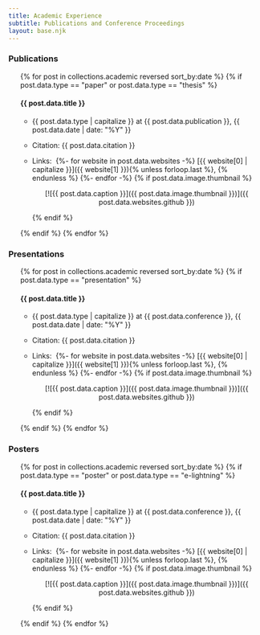 ```yaml
---
title: Academic Experience
subtitle: Publications and Conference Proceedings
layout: base.njk
---
```


### Publications

<ul>
{% for post in collections.academic reversed sort_by:date %}
{% if post.data.type == "paper" or post.data.type == "thesis" %}

#### {{ post.data.title }}

- {{ post.data.type | capitalize }} at {{ post.data.publication }}, <time>{{ post.data.date | date: "%Y" }}</time>
- Citation: {{ post.data.citation }}
- Links:&nbsp;
  {%- for website in post.data.websites -%}
    [{{ website[0] | capitalize }}]({{ website[1] }}){% unless forloop.last %}, {% endunless %}
  {%- endfor -%}
  {% if post.data.image.thumbnail %}
    <center>

    [![{{ post.data.caption }}]({{ post.data.image.thumbnail }})]({{ post.data.websites.github }})

    </center>
  {% endif %}

{% endif %}
{% endfor %}
</ul>

### Presentations

<ul>
{% for post in collections.academic reversed sort_by:date %}
{% if post.data.type == "presentation" %}

#### {{ post.data.title }}

- {{ post.data.type | capitalize }} at {{ post.data.conference }}, <time>{{ post.data.date | date: "%Y" }}</time>
- Citation: {{ post.data.citation }}
- Links:&nbsp;
  {%- for website in post.data.websites -%}
    [{{ website[0] | capitalize }}]({{ website[1] }}){% unless forloop.last %}, {% endunless %}
  {%- endfor -%}
  {% if post.data.image.thumbnail %}
    <center>

    [![{{ post.data.caption }}]({{ post.data.image.thumbnail }})]({{ post.data.websites.github }})

    </center>
  {% endif %}

{% endif %}
{% endfor %}
</ul>


### Posters

<ul>
{% for post in collections.academic reversed sort_by:date %}
{% if post.data.type == "poster" or post.data.type == "e-lightning" %}

#### {{ post.data.title }}

- {{ post.data.type | capitalize }} at {{ post.data.conference }}, <time>{{ post.data.date | date: "%Y" }}</time>
- Citation: {{ post.data.citation }}
- Links:&nbsp;
  {%- for website in post.data.websites -%}
    [{{ website[0] | capitalize }}]({{ website[1] }}){% unless forloop.last %}, {% endunless %}
  {%- endfor -%}
  {% if post.data.image.thumbnail %}
    <center>

    [![{{ post.data.caption }}]({{ post.data.image.thumbnail }})]({{ post.data.websites.github }})

    </center>
  {% endif %}

{% endif %}
{% endfor %}
</ul>

